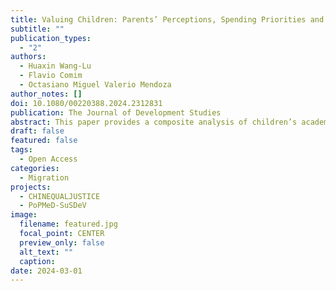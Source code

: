 ```yaml
---
title: Valuing Children: Parents’ Perceptions, Spending Priorities and Children’s Capabilities
subtitle: ""
publication_types:
  - "2"
authors:
  - Huaxin Wang-Lu
  - Flavio Comim
  - Octasiano Miguel Valerio Mendoza
author_notes: []
doi: 10.1080/00220388.2024.2312831
publication: The Journal of Development Studies
abstract: This paper provides a composite analysis of children’s academic development grounded on the capability approach. The study utilises a panel dataset comprising 8,422 Chinese children and adolescents aged 6 to 16, observed between 2012 and 2018. It introduces a series of innovative indicators, including a parent advantage index to capture how parents influence their children and a ranking indicator for spending priorities to reify the value of children’s education that families have reasoned. To address unobserved heterogeneity, we adopted fixed-effects models, multilevel modelling, and heteroskedasticity-based instrumental variables. Our primary results show that a 1% increase in the parent advantage index yields an increase of 13.85% to 21.31% in children’s academic development, and the biggest leap in prioritising education-relevant spending increases the child outcomes by 2.88% to 6.57%. By highlighting the influence of parents’ beings and doings, particularly the value they assign to education, this research contributes to the existing literature on child development, which often focuses predominantly on material dimensions. In sum, it expands the frontiers of the capability approach and related research on parental practices. It offers novel insights into how policies can be reinforced to equalise educational opportunities and to boost human capital.
draft: false
featured: false
tags:
  - Open Access
categories:
  - Migration
projects:
  - CHINEQUALJUSTICE
  - PoPMeD-SuSDeV
image:
  filename: featured.jpg
  focal_point: CENTER
  preview_only: false
  alt_text: ""
  caption: 
date: 2024-03-01
---
```


